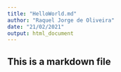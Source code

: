 ```yaml
---
title: "HelloWorld.md"
author: "Raquel Jorge de Oliveira"
date: "21/02/2021"
output: html_document
---
```


## This is a markdown file
